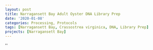 ```yaml
---
layout: post
title: Narragansett Bay Adult Oyster DNA Library Prep
date: '2020-01-08'
categories: Processing, Protocols
tags: [Narragansett Bay, Crassostrea virginica, DNA, Library Prep]
projects: [Narragansett Bay]
---
```



''



